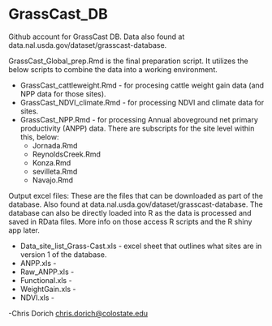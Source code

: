 # GrassCast_DB
Github account for GrassCast DB. Data also found at data.nal.usda.gov/dataset/grasscast-database. 


GrassCast_Global_prep.Rmd is the final preparation script. It utilizes the below scripts to combine the data into a working environment. 
  * GrassCast_cattleweight.Rmd - for procesing cattle weight gain data (and NPP data for those sites).       
  * GrassCast_NDVI_climate.Rmd - for processing NDVI and climate data for sites.     
  * GrassCast_NPP.Rmd - for processing Annual aboveground net primary productivity (ANPP) data. There are subscripts for the site level within this, below:     
    * Jornada.Rmd
    * ReynoldsCreek.Rmd 
    * Konza.Rmd 
    * sevilleta.Rmd
    * Navajo.Rmd 
    
Output excel files: 
These are the files that can be downloaded as part of the database. Also found at data.nal.usda.gov/dataset/grasscast-database. 
The database can also be directly loaded into R as the data is processed and saved in RData files. More info on those access R scripts and the R shiny app later.        
  * Data_site_list_Grass-Cast.xls - excel sheet that outlines what sites are in version 1 of the database.         
  * ANPP.xls - 
  * Raw_ANPP.xls - 
  * Functional.xls - 
  * WeightGain.xls - 
  * NDVI.xls - 
           
           
-Chris Dorich 
chris.dorich@colostate.edu 


